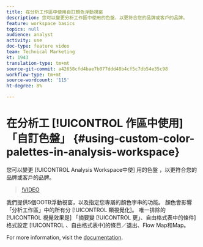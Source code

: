 ```yaml
---
title: 在分析工作區中使用自訂顏色浮動視窗
description: 您可以變更分析工作區中使用的色盤，以更符合您的品牌或客戶的品牌。
feature: workspace basics
topics: null
audience: analyst
activity: use
doc-type: feature video
team: Technical Marketing
kt: 1943
translation-type: tm+mt
source-git-commit: a42658cfd4bae7b077ddd48b4cf5c7db54e35c98
workflow-type: tm+mt
source-wordcount: '115'
ht-degree: 8%

---
```



# 在分析工 [!UICONTROL 作區中使用] 「自訂色盤」 {#using-custom-color-palettes-in-analysis-workspace}

您可以變更 [!UICONTROL Analysis Workspace中使] 用的色盤  ，以更符合您的品牌或客戶的品牌。

>[!VIDEO](https://video.tv.adobe.com/v/23876/?quality=12)

我們提供5個OOTB浮動視窗，以及指定您專屬的顏色字串的功能。 顏色會影響「分析工作區」中的所有分 [!UICONTROL 類視覺化]。 唯一排除的 [!UICONTROL 視覺效果是] 「摘要變 [!UICONTROL 更」、自由格式表中的條件]格式設定 [!UICONTROL 、自由格式表中]的條目／退出、Flow Map和Map。

For more information, visit the [documentation](https://marketing.adobe.com/resources/help/zh_TW/analytics/analysis-workspace/color_palettes.html).
